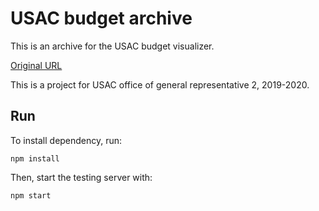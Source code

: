 # USAC budget archive
This is an archive for the USAC budget visualizer. 

[Original URL](https://github.com/tylerliu/USAC-budget)

This is a project for USAC office of general representative 2, 2019-2020.

## Run

To install dependency, run:
```shell script
npm install
```

Then, start the testing server with:
```shell script
npm start
```
